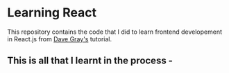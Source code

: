 # Learning React
This repository contains the code that I did to learn frontend developement in React.js from [Dave Gray's](https://www.youtube.com/watch?v=RVFAyFWO4go) tutorial.

This is all that I learnt in the process - 
- 
